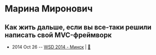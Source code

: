 # Марина Миронович

## Как жить дальше, если вы все-таки решили написать свой MVC-фреймворк
- 2014 Oct 26 -- [WSD 2014 - Минск](http://youtu.be/jyUr2Wrw-y0)  | [:notebook:](https://wsd.events/2014/10/26/pres/mvc-framework/)  
